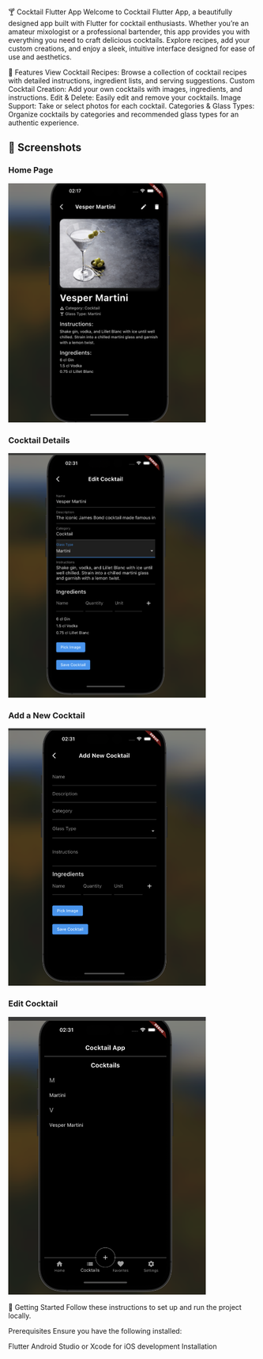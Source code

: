 🍸 Cocktail Flutter App
Welcome to Cocktail Flutter App, a beautifully designed app built with Flutter for cocktail enthusiasts. Whether you’re an amateur mixologist or a professional bartender, this app provides you with everything you need to craft delicious cocktails. Explore recipes, add your custom creations, and enjoy a sleek, intuitive interface designed for ease of use and aesthetics.

🌟 Features
View Cocktail Recipes: Browse a collection of cocktail recipes with detailed instructions, ingredient lists, and serving suggestions.
Custom Cocktail Creation: Add your own cocktails with images, ingredients, and instructions.
Edit & Delete: Easily edit and remove your cocktails.
Image Support: Take or select photos for each cocktail.
Categories & Glass Types: Organize cocktails by categories and recommended glass types for an authentic experience.

## 📱 Screenshots

### Home Page
<img src="1.png" alt="Home Page" width="400"/>

### Cocktail Details
<img src="2.png" alt="Cocktail Details" width="400"/>

### Add a New Cocktail
<img src="3.png" alt="Add New Cocktail" width="400"/>

### Edit Cocktail
<img src="4.png" alt="Edit Cocktail" width="400"/>

🚀 Getting Started
Follow these instructions to set up and run the project locally.

Prerequisites
Ensure you have the following installed:

Flutter
Android Studio or Xcode for iOS development
Installation

